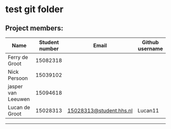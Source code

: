 # test git folder

## Project members:

| Name               | Student number | Email                    | Github username |
| ---                | ---      | ---                            | ---           |
| Ferry de Groot     | 15082318 |                                |               |
| Nick Persoon       | 15039102 |                                |               |
| jasper van Leeuwen | 15094618 |                                |               |
| Lucan de Groot     | 15028313 | 15028313@student.hhs.nl        | Lucan11       |
----------------------------------------------------------------------------------

